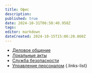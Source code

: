 ```yaml
---
title: Офис
description: 
published: true
date: 2024-10-31T06:58:40.958Z
tags: 
editor: markdown
dateCreated: 2024-10-15T15:06:20.860Z
---
```


- [<span class="mdi mdi-account-voice"> Деловое общение</span>](/Офис/Деловое_общение)
- [<span class="mdi mdi-file-document"> Локальные акты</span>](/Офис/Локальные_Акты)
- [<span class="mdi mdi-shield-account"> Служба безопасности</span>](/Офис/Служба_безопасности)
- [<span class="mdi mdi-account-box-multiple"> Управление персоналом</span>](/Офис/Управление_персоналом)
{.links-list}
